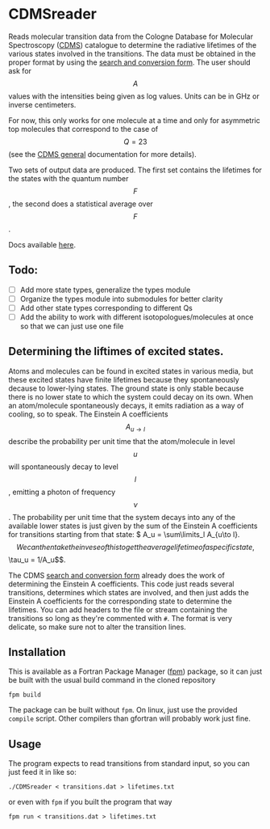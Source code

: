 # CDMSreader
Reads molecular transition data from the Cologne Database for Molecular Spectroscopy ([CDMS](https://cdms.astro.uni-koeln.de/)) catalogue
to determine the radiative lifetimes of the various states involved in the transitions.
The data must be obtained in the proper format by using the [search and conversion form](https://cdms.astro.uni-koeln.de/cgi-bin/cdmssearch).
The user should ask for $$A$$ values with the intensities being given as log values.
Units can be in GHz or inverse centimeters.

For now, this only works for one molecule at a time and only for asymmetric top molecules that correspond to the case of $$Q=23$$ (see the [CDMS general](https://cdms.astro.uni-koeln.de/classic/general) documentation for more details).

Two sets of output data are produced.
The first set contains the lifetimes for the states with the quantum number $$F$$, the second does a statistical average over $$F$$.

Docs available [here](https://banana-bred.github.io/CDMSreader/).

## Todo:
- [ ] Add more state types, generalize the types module
- [ ] Organize the types module into submodules for better clarity
- [ ] Add other state types corresponding to different Qs
- [ ] Add the ability to work with different isotopologues/molecules at once so that we can just use one file

## Determining the liftimes of excited states.
Atoms and molecules can be found in excited states in various media, but these excited states have finite lifetimes because they spontaneously decause to lower-lying states.
The ground state is only stable because there is no lower state to which the system could decay on its own.
When an atom/molecule spontaneously decays, it emits radiation as a way of cooling, so to speak.
The Einstein A coefficients $$A_{u\to l}$$ describe the probability per unit time that the atom/molecule in level $$u$$ will spontaneously decay to level $$l$$, emitting a photon of frequency $$\nu$$.
The probability per unit time that the system decays into any of the available lower states is just given by the sum of the Einstein A coefficients for transitions starting from that state:
$ A_u = \sum\limits_l A_{u\to l}.$$
We can then take the invese of this to get the average lifetime of a specific state, $$\tau_u = 1/A_u$$.

The CDMS [search and conversion form](https://cdms.astro.uni-koeln.de/cgi-bin/cdmssearch) already does the work of determining the Einstein A coefficients.
This code just reads several transitions, determines which states are involved, and then just adds the Einstein A coefficients for the corresponding state to determine the lifetimes.
You can add headers to the file or stream containing the transitions so long as they're commented with `#`.
The format is very delicate, so make sure not to alter the transition lines.

## Installation
This is available as a Fortran Package Manager ([fpm](https://fpm.fortran-lang.org/)) package, so it can just be built with the usual build command in the cloned repository
```
fpm build
```
The package can be built without `fpm`.
On linux, just use the provided `compile` script.
Other compilers than gfortran will probably work just fine.

## Usage
The program expects to read transitions from standard input, so you can just feed it in like so:
```
./CDMSreader < transitions.dat > lifetimes.txt
```
or even with `fpm` if you built the program that way
```
fpm run < transitions.dat > lifetimes.txt
```
